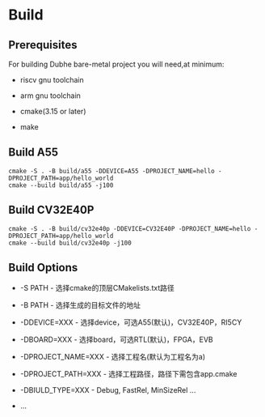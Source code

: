 # Build

## Prerequisites

For building Dubhe bare-metal project you will need,at minimum:

- riscv gnu toolchain

- arm gnu toolchain

- cmake(3.15 or later)

- make

## Build A55

```shell
cmake -S . -B build/a55 -DDEVICE=A55 -DPROJECT_NAME=hello -DPROJECT_PATH=app/hello_world
cmake --build build/a55 -j100
```

## Build CV32E40P

```shell
cmake -S . -B build/cv32e40p -DDEVICE=CV32E40P -DPROJECT_NAME=hello -DPROJECT_PATH=app/hello_world
cmake --build build/cv32e40p -j100
```

## Build Options

- -S PATH - 选择cmake的顶层CMakelists.txt路径

- -B PATH - 选择生成的目标文件的地址

- -DDEVICE=XXX - 选择device，可选A55(默认)，CV32E40P，RI5CY

- -DBOARD=XXX - 选择board，可选RTL(默认)，FPGA，EVB

- -DPROJECT_NAME=XXX - 选择工程名(默认为工程名为a)

- -DPROJECT_PATH=XXX - 选择工程路径，路径下需包含app.cmake

- -DBIULD_TYPE=XXX - Debug, FastRel, MinSizeRel ...

- ...

 
